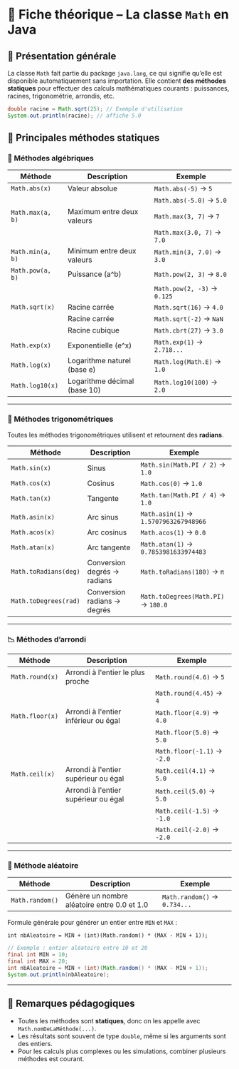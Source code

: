 # 🧮 Fiche théorique – La classe `Math` en Java

## 📌 Présentation générale

La classe `Math` fait partie du package `java.lang`, ce qui signifie qu’elle est disponible automatiquement sans importation. Elle contient **des méthodes statiques** pour effectuer des calculs mathématiques courants : puissances, racines, trigonométrie, arrondis, etc.

```java
double racine = Math.sqrt(25); // Exemple d'utilisation
System.out.println(racine); // affiche 5.0
```

## 🔧 Principales méthodes statiques

### 🔢 Méthodes algébriques

| Méthode | Description | Exemple |
|--------|-------------|---------|
| `Math.abs(x)` | Valeur absolue | `Math.abs(-5)` → `5` |
|  |  | `Math.abs(-5.0)` → `5.0` |
| `Math.max(a, b)` | Maximum entre deux valeurs | `Math.max(3, 7)` → `7` |
| |  | `Math.max(3.0, 7)` → `7.0` |
| `Math.min(a, b)` | Minimum entre deux valeurs | `Math.min(3, 7.0)` → `3.0` |
| `Math.pow(a, b)` | Puissance (a^b) | `Math.pow(2, 3)` → `8.0` |
|  |  | `Math.pow(2, -3)` → `0.125` |
| `Math.sqrt(x)` | Racine carrée | `Math.sqrt(16)` → `4.0` |
|  | Racine carrée | `Math.sqrt(-2)` → `NaN` |
|  | Racine cubique | `Math.cbrt(27)` → `3.0` |
| `Math.exp(x)`      | Exponentielle (e^x)                  | `Math.exp(1)` → `2.718...`       |
| `Math.log(x)`      | Logarithme naturel (base e)          | `Math.log(Math.E)` → `1.0`       |
| `Math.log10(x)`    | Logarithme décimal (base 10)         | `Math.log10(100)` → `2.0`        |

---

### 📐 Méthodes trigonométriques

Toutes les méthodes trigonométriques utilisent et retournent des **radians**.

| Méthode | Description | Exemple |
|--------|-------------|---------|
| `Math.sin(x)` | Sinus | `Math.sin(Math.PI / 2)` → `1.0` |
| `Math.cos(x)` | Cosinus | `Math.cos(0)` → `1.0` |
| `Math.tan(x)` | Tangente | `Math.tan(Math.PI / 4)` → `1.0` |
| `Math.asin(x)` | Arc sinus | `Math.asin(1)` → `1.5707963267948966` |
| `Math.acos(x)` | Arc cosinus | `Math.acos(1)` → `0.0` |
| `Math.atan(x)` | Arc tangente | `Math.atan(1)` → `0.7853981633974483` |
| `Math.toRadians(deg)` | Conversion degrés → radians | `Math.toRadians(180)` → `π` |
| `Math.toDegrees(rad)` | Conversion radians → degrés | `Math.toDegrees(Math.PI)` → `180.0` |

---

### 📉 Méthodes d’arrondi

| Méthode | Description | Exemple |
|--------|-------------|---------|
| `Math.round(x)` | Arrondi à l'entier le plus proche | `Math.round(4.6)` → `5` |
|  |  | `Math.round(4.45)` → `4` |
| `Math.floor(x)` | Arrondi à l'entier inférieur ou égal | `Math.floor(4.9)` → `4.0` |
|  |  | `Math.floor(5.0)` → `5.0` |
|  |  | `Math.floor(-1.1)` → `-2.0` |
| `Math.ceil(x)` | Arrondi à l'entier supérieur ou égal | `Math.ceil(4.1)` → `5.0` |
|  | Arrondi à l'entier supérieur ou égal | `Math.ceil(5.0)` → `5.0` |
|  |  | `Math.ceil(-1.5)` → `-1.0` |
|  |  | `Math.ceil(-2.0)` → `-2.0` |

---

### 🎲 Méthode aléatoire

| Méthode | Description | Exemple |
|--------|-------------|---------|
| `Math.random()` | Génère un nombre aléatoire entre 0.0 et 1.0 | `Math.random()` → `0.734...` |

Formule générale pour générer un entier entre `MIN` et `MAX` :

`int nbAleatoire = MIN + (int)(Math.random() * (MAX - MIN + 1));`

```java
// Exemple : entier aléatoire entre 10 et 20
final int MIN = 10;
final int MAX = 20;
int nbAleatoire = MIN + (int)(Math.random() * (MAX - MIN + 1));
System.out.println(nbAleatoire);
```

---

## 🧠 Remarques pédagogiques

- Toutes les méthodes sont **statiques**, donc on les appelle avec `Math.nomDeLaMéthode(...)`.
- Les résultats sont souvent de type `double`, même si les arguments sont des entiers.
- Pour les calculs plus complexes ou les simulations, combiner plusieurs méthodes est courant.
